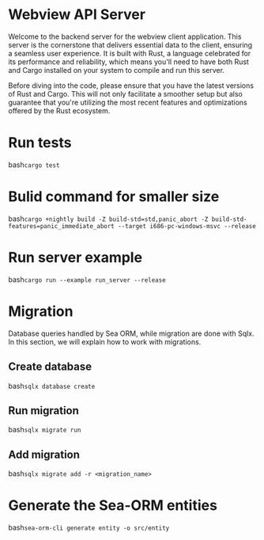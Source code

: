 # Webview API Server

Welcome to the backend server for the webview client application. This server is the cornerstone that delivers essential data to the client, ensuring a seamless user experience. It is built with Rust, a language celebrated for its performance and reliability, which means you'll need to have both Rust and Cargo installed on your system to compile and run this server.

Before diving into the code, please ensure that you have the latest versions of Rust and Cargo. This will not only facilitate a smoother setup but also guarantee that you're utilizing the most recent features and optimizations offered by the Rust ecosystem.

# Run tests

bash`cargo test`

# Bulid command for smaller size

bash`cargo +nightly build -Z build-std=std,panic_abort -Z build-std-features=panic_immediate_abort --target i686-pc-windows-msvc --release`

# Run server example

bash`cargo run --example run_server --release`

# Migration

Database queries handled by Sea ORM, while migration are done with Sqlx. In this section, we will explain how to work with migrations.

## Create database

bash`sqlx database create`

## Run migration

bash`sqlx migrate run`

## Add migration

bash`sqlx migrate add -r <migration_name>`

# Generate the Sea-ORM entities

bash`sea-orm-cli generate entity -o src/entity`

